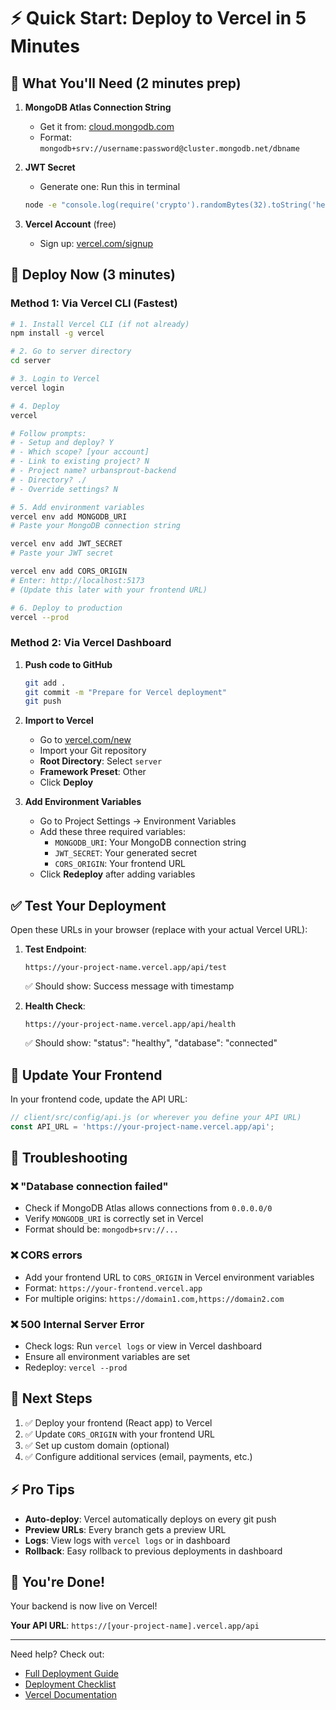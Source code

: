 # ⚡ Quick Start: Deploy to Vercel in 5 Minutes

## 🎯 What You'll Need (2 minutes prep)

1. **MongoDB Atlas Connection String**
   - Get it from: [cloud.mongodb.com](https://cloud.mongodb.com)
   - Format: `mongodb+srv://username:password@cluster.mongodb.net/dbname`

2. **JWT Secret**
   - Generate one: Run this in terminal
   ```bash
   node -e "console.log(require('crypto').randomBytes(32).toString('hex'))"
   ```

3. **Vercel Account** (free)
   - Sign up: [vercel.com/signup](https://vercel.com/signup)

## 🚀 Deploy Now (3 minutes)

### Method 1: Via Vercel CLI (Fastest)

```bash
# 1. Install Vercel CLI (if not already)
npm install -g vercel

# 2. Go to server directory
cd server

# 3. Login to Vercel
vercel login

# 4. Deploy
vercel

# Follow prompts:
# - Setup and deploy? Y
# - Which scope? [your account]
# - Link to existing project? N
# - Project name? urbansprout-backend
# - Directory? ./
# - Override settings? N

# 5. Add environment variables
vercel env add MONGODB_URI
# Paste your MongoDB connection string

vercel env add JWT_SECRET
# Paste your JWT secret

vercel env add CORS_ORIGIN
# Enter: http://localhost:5173
# (Update this later with your frontend URL)

# 6. Deploy to production
vercel --prod
```

### Method 2: Via Vercel Dashboard

1. **Push code to GitHub**
   ```bash
   git add .
   git commit -m "Prepare for Vercel deployment"
   git push
   ```

2. **Import to Vercel**
   - Go to [vercel.com/new](https://vercel.com/new)
   - Import your Git repository
   - **Root Directory**: Select `server`
   - **Framework Preset**: Other
   - Click **Deploy**

3. **Add Environment Variables**
   - Go to Project Settings → Environment Variables
   - Add these three required variables:
     - `MONGODB_URI`: Your MongoDB connection string
     - `JWT_SECRET`: Your generated secret
     - `CORS_ORIGIN`: Your frontend URL
   - Click **Redeploy** after adding variables

## ✅ Test Your Deployment

Open these URLs in your browser (replace with your actual Vercel URL):

1. **Test Endpoint**:
   ```
   https://your-project-name.vercel.app/api/test
   ```
   ✅ Should show: Success message with timestamp

2. **Health Check**:
   ```
   https://your-project-name.vercel.app/api/health
   ```
   ✅ Should show: "status": "healthy", "database": "connected"

## 🔧 Update Your Frontend

In your frontend code, update the API URL:

```javascript
// client/src/config/api.js (or wherever you define your API URL)
const API_URL = 'https://your-project-name.vercel.app/api';
```

## 🐛 Troubleshooting

### ❌ "Database connection failed"
- Check if MongoDB Atlas allows connections from `0.0.0.0/0`
- Verify `MONGODB_URI` is correctly set in Vercel
- Format should be: `mongodb+srv://...`

### ❌ CORS errors
- Add your frontend URL to `CORS_ORIGIN` in Vercel environment variables
- Format: `https://your-frontend.vercel.app`
- For multiple origins: `https://domain1.com,https://domain2.com`

### ❌ 500 Internal Server Error
- Check logs: Run `vercel logs` or view in Vercel dashboard
- Ensure all environment variables are set
- Redeploy: `vercel --prod`

## 📝 Next Steps

1. ✅ Deploy your frontend (React app) to Vercel
2. ✅ Update `CORS_ORIGIN` with your frontend URL
3. ✅ Set up custom domain (optional)
4. ✅ Configure additional services (email, payments, etc.)

## ⚡ Pro Tips

- **Auto-deploy**: Vercel automatically deploys on every git push
- **Preview URLs**: Every branch gets a preview URL
- **Logs**: View logs with `vercel logs` or in dashboard
- **Rollback**: Easy rollback to previous deployments in dashboard

## 🎉 You're Done!

Your backend is now live on Vercel! 

**Your API URL**: `https://[your-project-name].vercel.app/api`

---

Need help? Check out:
- [Full Deployment Guide](./VERCEL_DEPLOYMENT.md)
- [Deployment Checklist](./DEPLOYMENT_CHECKLIST.md)
- [Vercel Documentation](https://vercel.com/docs)

